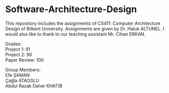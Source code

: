 # Software-Architecture-Design
This repository includes the assignments of CS411: Computer Architecture Design of Bilkent University. Assignments are given by Dr. Haluk ALTUNEL. I would also like to thank to our teaching assistant Mr. Cihan ERKAN.

Grades:  
Project 1: 91  
Project 2: 90  
Paper Review: 100  

Group Members:  
Efe ŞAMAN  
Çağla ATAOGLU  
Abdul Razak Daher KHATIB  


